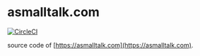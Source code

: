 # asmalltalk.com

[![CircleCI](https://circleci.com/gh/metrue/asmalltalk.svg?style=svg)](https://circleci.com/gh/metrue/asmalltalk)

source code of [https://asmalltalk.com](https://asmalltalk.com).
